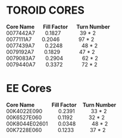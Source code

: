 # TOROID CORES

**Core Name &nbsp; &nbsp; &nbsp; Fill Factor &nbsp; &nbsp; &nbsp; Turn Number <br/>**
0077442A7     &nbsp; &nbsp; &nbsp;    0.1827     &nbsp; &nbsp; &nbsp; &nbsp; &nbsp;     &nbsp;   39 * 2 <br/>
0077111A7  &nbsp; &nbsp; &nbsp;       0.2046         &nbsp; &nbsp; &nbsp; &nbsp; &nbsp; &nbsp;   97 * 2 <br/>
0077439A7      &nbsp; &nbsp; &nbsp;   0.2248        &nbsp; &nbsp; &nbsp; &nbsp; &nbsp;   &nbsp;  48 * 2 <br/>
0079192A7     &nbsp; &nbsp; &nbsp;    0.1829          &nbsp; &nbsp; &nbsp; &nbsp; &nbsp;  &nbsp; 47 * 2 <br/>
0079083A7       &nbsp; &nbsp; &nbsp;   0.2904         &nbsp; &nbsp; &nbsp; &nbsp; &nbsp;  &nbsp; 62 * 2 <br/>
0079440A7    &nbsp; &nbsp; &nbsp;      0.3372         &nbsp; &nbsp; &nbsp; &nbsp; &nbsp;  &nbsp; 72 * 2 <br/>

# EE Cores
**Core Name      &nbsp; &nbsp; &nbsp;&nbsp; &nbsp; &nbsp;&nbsp;&nbsp;  Fill Factor   &nbsp; &nbsp;    Turn Number** <br/>
00K4022E090   &nbsp; &nbsp; &nbsp;  &nbsp;&nbsp;&nbsp;  0.2391      &nbsp; &nbsp; &nbsp; &nbsp; &nbsp;       33 * 2 <br/>
00K6527E060     &nbsp; &nbsp; &nbsp; &nbsp; &nbsp; 0.1192      &nbsp; &nbsp; &nbsp; &nbsp; &nbsp;       32 * 2 <br/>
00K8044E02601   &nbsp; &nbsp; &nbsp; 0.0348      &nbsp; &nbsp; &nbsp; &nbsp; &nbsp;       48 * 2 <br/>
00K7228E060     &nbsp; &nbsp; &nbsp; &nbsp; &nbsp;  0.1233       &nbsp; &nbsp; &nbsp; &nbsp; &nbsp;      37 * 2 <br/>
